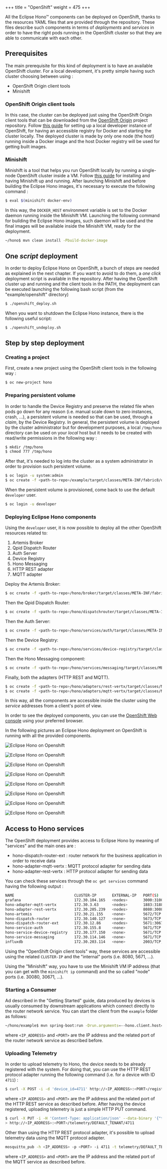 +++
title = "OpenShift"
weight = 475
+++

All the Eclipse Hono&trade; components can be deployed on OpenShift, thanks to the resources YAML files that are provided through the repository.
These files describe such components in terms of _deployments_ and _services_ in order to have the right pods running in the OpenShift cluster so that they are able
to communicate with each other.
<!--more-->

## Prerequisites

The main prerequisite for this kind of deployment is to have an available OpenShift cluster. For a local development, it's pretty simple having such cluster choosing
between using :

* OpenShift Origin client tools
* Minishift

### OpenShift Origin client tools

In this case, the cluster can be deployed just using the OpenShift Origin client tools that can be downloaded from the [OpenShift Origin](https://github.com/openshift/origin/releases) project repository.
Follow [this guide](https://github.com/openshift/origin/blob/master/docs/cluster_up_down.md) for setting up a local developer instance of OpenShift,
for having an accessible registry for Docker and starting the cluster locally. The deployed cluster is made by only one node (the host) running inside a Docker image and
the host Docker registry will be used for getting built images.
 
### Minishift

Minishift is a tool that helps you run OpenShift locally by running a single-node OpenShift cluster inside a VM. Follow [this guide](https://docs.openshift.org/latest/minishift/getting-started/index.html)
for installing and having Minishift up and running.
After launching Minishift and before building the Eclipse Hono images, it's necessary to execute the following command :

~~~sh
$ eval $(minishift docker-env)
~~~

In this way, the `DOCKER_HOST` environment variable is set to the Docker daemon running inside the Minishift VM. Launching the following command for building the Eclipse Hono images,
such daemon will be used and the final images will be available inside the Minishift VM, ready for the deployment.

~~~sh
~/hono$ mvn clean install -Pbuild-docker-image
~~~

## One _script_ deployment

In order to deploy Eclipse Hono on OpenShift, a bunch of steps are needed as explained in the next chapter. If you want to avoid to do them, a _one click_ deployment
script is available in the repository.
After having the OpenShift cluster up and running and the client tools in the PATH, the deployment can be executed launching the following bash script
(from the "example/openshift" directory)

~~~sh
$ ./openshift_deploy.sh
~~~

When you want to shutdown the Eclipse Hono instance, there is the following useful script:

~~~sh
$ ./openshift_undeploy.sh
~~~

## Step by step deployment

### Creating a project

First, create a new project using the OpenShift client tools in the following way :

~~~sh
$ oc new-project hono
~~~

### Preparing persistent volume

In order to handle the Device Registry and preserve the related file when pods go down for any reason (i.e. manual scale down to zero instances, crash, ...),
a persistent volume is needed so that can be used, through a _claim_, by the Device Registry. In general, the persistent volume is deployed by the cluster
administrator but for development purposes, a local `/tmp/hono` directory can be used on your _local_ host but it needs to be created with read/write permissions in the following way :

~~~sh
$ mkdir /tmp/hono
$ chmod 777 /tmp/hono
~~~

After that, it's needed to log into the cluster as a system administrator in order to provision such persistent volume.

~~~sh
$ oc login -u system:admin
$ oc create -f <path-to-repo>/example/target/classes/META-INF/fabric8/openshift/hono-pv.yml
~~~

When the persistent volume is provisioned, come back to use the default `developer` user.

~~~sh
$ oc login -u developer
~~~

### Deploying Eclipse Hono components

Using the `developer` user, it is now possible to deploy all the other OpenShift resources related to:

1. Artemis Broker
1. Qpid Dispatch Router
1. Auth Server
1. Device Registry
1. Hono Messaging
1. HTTP REST adapter
1. MQTT adapter

Deploy the Artemis Broker:

~~~sh
$ oc create -f <path-to-repo>/hono/broker/target/classes/META-INF/fabric8/openshift.yml
~~~

Then the Qpid Dispatch Router:

~~~sh
$ oc create -f <path-to-repo>/hono/dispatchrouter/target/classes/META-INF/fabric8/openshift.yml
~~~

Then the Auth Server:

~~~sh
$ oc create -f <path-to-repo>/hono/services/auth/target/classes/META-INF/fabric8/openshift.yml
~~~

Then the Device Registry:

~~~sh
$ oc create -f <path-to-repo>/hono/services/device-registry/target/classes/META-INF/fabric8/openshift.yml
~~~

Then the Hono Messaging component:

~~~sh
$ oc create -f <path-to-repo>/hono/services/messaging/target/classes/META-INF/fabric8/openshift.yml
~~~

Finally, both the adapters (HTTP REST and MQTT).

~~~sh
$ oc create -f <path-to-repo>/hono/adapters/rest-vertx/target/classes/META-INF/fabric8/openshift.yml
$ oc create -f <path-to-repo>/hono/adapters/mqtt-vertx/target/classes/META-INF/fabric8/openshift.yml
~~~

In this way, all the components are accessible inside the cluster using the _service_ addresses from a client's point of view.

In order to see the deployed components, you can use the [OpenShift Web console](https://localhost:8443/) using your preferred browser.

In the following pictures an Eclipse Hono deployment on OpenShift is running with all the provided components.

![Eclipse Hono on Openshift](../openshift_01.png)

![Eclipse Hono on Openshift](../openshift_02.png)

![Eclipse Hono on Openshift](../openshift_03.png)

![Eclipse Hono on Openshift](../openshift_04.png)

![Eclipse Hono on Openshift](../openshift_05.png)

![Eclipse Hono on Openshift](../openshift_06.png)

![Eclipse Hono on Openshift](../openshift_07.png)

![Eclipse Hono on Openshift](../openshift_08.png)

## Access to Hono services

The OpenShift deployment provides access to Eclipse Hono by meaning of "services" and the main ones are :

* hono-dispatch-router-ext : router network for the business application in order to receive data
* hono-adapter-mqtt-vertx : MQTT protocol adapter for sending data
* hono-adapter-rest-vertx : HTTP protocol adapter for sending data

You can check these services through the `oc get services` command having the following output :

~~~sh
NAME                           CLUSTER-IP       EXTERNAL-IP   PORT(S)                         AGE
grafana                        172.30.104.165   <nodes>       3000:31000/TCP                  2m
hono-adapter-mqtt-vertx        172.30.3.63      <nodes>       1883:31883/TCP,8883:30883/TCP   2m
hono-adapter-rest-vertx        172.30.205.239   <nodes>       8080:30080/TCP,8443:30443/TCP   2m
hono-artemis                   172.30.21.155    <none>        5672/TCP                        2m
hono-dispatch-router           172.30.140.127   <none>        5673/TCP                        2m
hono-dispatch-router-ext       172.30.12.86     <nodes>       5671:30671/TCP,5672:30672/TCP   2m
hono-service-auth              172.30.155.8     <none>        5671/TCP                        2m
hono-service-device-registry   172.30.177.150   <none>        5671/TCP                        2m
hono-service-messaging         172.30.114.146   <none>        5671/TCP                        2m
influxdb                       172.30.203.114   <none>        2003/TCP,8083/TCP,8086/TCP      2m
~~~

Using the "OpenShift Origin client tools" way, these services are accessible using the related `CLUSTER-IP` and the "internal" ports (i.e. 8080, 5671, ...).

Using the "Minishift" way, you have to use the Minishift VM IP address (that you can get with the `minishift ip` command) and the so called "node" ports (i.e. 30080, 30671, ...).

### Starting a Consumer

Ad described in the "Getting Started" guide, data produced by devices is usually consumed by downstream applications which connect directly to the router network service.
You can start the client from the `example` folder as follows:

~~~sh
~/hono/example$ mvn spring-boot:run -Drun.arguments=--hono.client.host=<IP_ADDRESS>,--hono.client.port=<PORT>,--hono.client.username=consumer@HONO,--hono.client.password=verysecret
~~~

where `<IP_ADDRESS>` and `<PORT>` are the IP address and the related port of the router network service as described before.

### Uploading Telemetry

In order to upload telemetry to Hono, the device needs to be already registered with the system. For doing that, you can use the HTTP REST protocol adapter running
the following command (i.e. for a device with ID `4711`) :

~~~sh
$ curl -X POST -i -d 'device_id=4711' http://<IP_ADDRESS>:<PORT>/registration/DEFAULT_TENANT
~~~

where `<IP_ADDRESS>` and `<PORT>` are the IP address and the related port of the HTTP REST service as described before.
After having the device registered, uploading telemetry is just a simple HTTP PUT command.

~~~sh
$ curl -X PUT -i -H 'Content-Type: application/json' --data-binary '{"temp": 5}' \
> http://<IP_ADDRESS>:<PORT>/telemetry/DEFAULT_TENANT/4711
~~~

Other than using the HTTP REST protocol adapter, it's possible to upload telemetry data using the MQTT protocol adapter.

~~~sh
mosquitto_pub -h <IP_ADDRESS> -p <PORT> -i 4711 -t telemetry/DEFAULT_TENANT/4711 -m '{"temp": 5}'
~~~

where `<IP_ADDRESS>` and `<PORT>` are the IP address and the related port of the MQTT service as described before.
